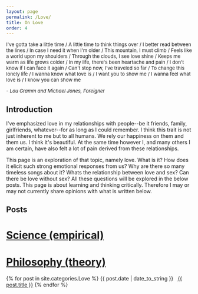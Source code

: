 ```yaml
---
layout: page
permalink: /Love/
title: On Love
order: 4
---
```


<font size ="-1">I've gotta take a little time / A little time to think things over / I better read between the lines / In case I need it when I'm older / This mountain, I must climb / Feels like a world upon my shoulders / Through the clouds, I see love shine / Keeps me warm as life grows colder / In my life, there's been heartache and pain / I don't know if I can face it again / Can't stop now, I've traveled so far / To change this lonely life / I wanna know what love is / I want you to show me / I wanna feel what love is / I know you can show me</font>

*<font size="-1">- Lou Gramm and Michael Jones, Foreigner</font>*

## Introduction

I've emphasized love in my relationships with people--be it friends, family, girlfriends, whatever--for as long as I could remember. I think this trait is not just inherent to me but to all humans. We rely our happiness on them and them us. I think it's beautiful. At the same time however I, and many others I am certain, have also felt a lot of pain derived from these relationships. 

This page is an exploration of that topic, namely love. What is it? How does it elicit such strong emotional responses from us? Why are there so many timeless songs about it? Whats the relationship between love and sex? Can there be love without sex? All these questions will be explored in the below posts. This page is about learning and thinking critically. Therefore I may or may not currently share opinions with what is written below.

## Posts

# <u>Science (empirical)</u>

# <u>Philosophy (theory)</u>

{% for post in site.categories.Love %}
<span>{{ post.date | date_to_string }}</span> &nbsp; <a href="{{ post.url }}">{{ post.title }}</a>
{% endfor %}